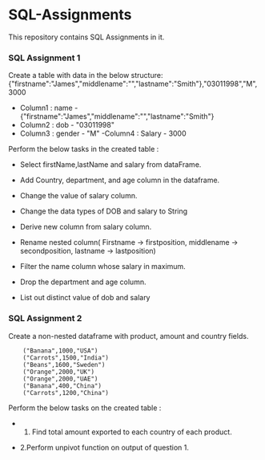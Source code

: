 # SQL-Assignments
This repository contains SQL Assignments in it.

### SQL Assignment 1 ###

Create a table with data in the below structure:
{"firstname":"James","middlename":"","lastname":"Smith"},"03011998","M",3000

  - Column1 : name - {"firstname":"James","middlename":"","lastname":"Smith"}
  - Column2 : dob - "03011998"
  - Column3 : gender - "M"
  -Column4 : Salary - 3000
  
Perform the below tasks in the created table :
  
  
  - Select firstName,lastName and salary from dataFrame.
  
  - Add Country, department, and age column in the dataframe. 

  - Change the value of salary column. 

  - Change the data types of DOB and salary to String  

  - Derive new column from salary column. 

  - Rename nested column( Firstname -> firstposition, middlename -> secondposition, lastname -> lastposition) 

  - Filter the name column whose salary in maximum.  

  - Drop the department and age column. 

  - List out distinct value of dob and salary 
  
  
### SQL Assignment 2 ###

Create a non-nested dataframe with product, amount and country fields. 

        ("Banana",1000,"USA")
        ("Carrots",1500,"India")
        ("Beans",1600,"Sweden")
        ("Orange",2000,"UK")
        ("Orange",2000,"UAE")
        ("Banana",400,"China")
        ("Carrots",1200,"China")
        
Perform the below tasks on the created table :

  - 1. Find total amount exported to each country of each product. 

  - 2.Perform unpivot function on output of question 1. 

